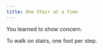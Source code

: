 ```yaml
---
title: One Stair at a Time
---
```

You learned to show concern. <Add stat="CHA"></Add>

To walk on stairs, one foot per step. <Add stat="DEX"></Add>
